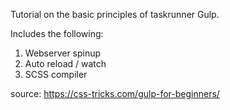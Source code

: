Tutorial on the basic principles of taskrunner Gulp.

Includes the following:
1. Webserver spinup
2. Auto reload / watch 
3. SCSS compiler

source:
https://css-tricks.com/gulp-for-beginners/
